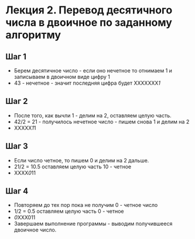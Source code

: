 # Лекция 2. Перевод десятичного числа в двоичное по заданному алгоритму

## Шаг 1
* Берем десятичное число - если оно нечетное то отнимаем 1 и записываем в двоичном виде цифру 1
* 43 - нечетное - значит последняя цифра будет XXXXXXX*1*

## Шаг 2
* После того, как вычли 1 - делим на 2, оставляем целую часть.
* 42/2 = 21 - получилось нечетное число - пишем снова 1 и делим на 2
* XXXXX*1*1

## Шаг 3
* Если число четное, то пишем 0 и делим на 2 дальше.
* 21/2 = 10.5 оставляем целую часть 10 - четное 
* XXXX*0*11

## Шаг 4
* Повторяем до тех пор пока не получим 0 - четное число
* 1/2 = 0.5 оставляем целую часть 0 - четное 
* *0*XXX011
* Завершаем выполнение программы - выводим получившееся двоичное число.


